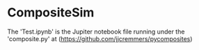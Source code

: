 # CompositeSim
The 'Test.ipynb' is the Jupiter notebook file running under the 'composite.py' at (https://github.com/jjcremmers/pycomposites)

